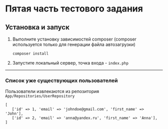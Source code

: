 # Пятая часть тестового задания

## Установка и запуск

1. Выполните установку зависимостей composer (composer используется только для генерации файла автозагрузки)

   ``` 
   composer install 
   ```

2. Запустите локальный сервер, точка входа - `index.php`

---

### Список уже существующих пользователей

Пользователи извлекаются из репозитория `App/Repositories/UserRepository`

``` 
[
   ['id' => 1, 'email' => 'johndoe@gmail.com', 'first_name' => 'John'],
   ['id' => 2, 'email' => 'anna@yandex.ru', 'first_name' => 'Anna'],
]
```
